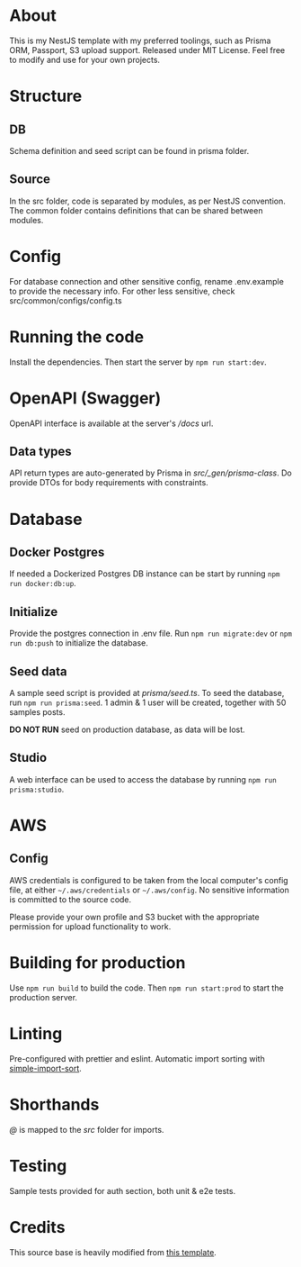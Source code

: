 # About

This is my NestJS template with my preferred toolings, such as Prisma ORM, Passport, S3 upload support.
Released under MIT License. Feel free to modify and use for your own projects.

# Structure

## DB

Schema definition and seed script can be found in prisma folder.

## Source

In the src folder, code is separated by modules, as per NestJS convention.
The common folder contains definitions that can be shared between modules.

# Config

For database connection and other sensitive config, rename .env.example to provide the necessary info.
For other less sensitive, check src/common/configs/config.ts

# Running the code

Install the dependencies. Then start the server by `npm run start:dev`.

# OpenAPI (Swagger)

OpenAPI interface is available at the server's _/docs_ url.

## Data types

API return types are auto-generated by Prisma in _src/\_gen/prisma-class_.
Do provide DTOs for body requirements with constraints.

# Database

## Docker Postgres

If needed a Dockerized Postgres DB instance can be start by running `npm run docker:db:up`.

## Initialize

Provide the postgres connection in .env file.
Run `npm run migrate:dev` or `npm run db:push` to initialize the database.

## Seed data

A sample seed script is provided at _prisma/seed.ts_.
To seed the database, run `npm run prisma:seed`. 1 admin & 1 user will be created, together with 50 samples posts.

**DO NOT RUN** seed on production database, as data will be lost.

## Studio

A web interface can be used to access the database by running `npm run prisma:studio`.

# AWS

## Config

AWS credentials is configured to be taken from the local computer's config file,
at either `~/.aws/credentials` or `~/.aws/config`. No sensitive information is committed to the source code.

Please provide your own profile and S3 bucket with the appropriate permission for upload functionality to work.

# Building for production

Use `npm run build` to build the code. Then `npm run start:prod` to start the production server.

# Linting

Pre-configured with prettier and eslint. Automatic import sorting with [simple-import-sort](https://github.com/lydell/eslint-plugin-simple-import-sort/).

# Shorthands

_@_ is mapped to the _src_ folder for imports.

# Testing

Sample tests provided for auth section, both unit & e2e tests.

# Credits

This source base is heavily modified from [this template](https://github.com/marcjulian/nestjs-prisma).
